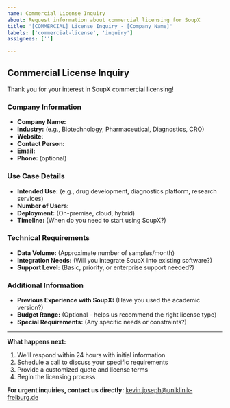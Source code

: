 ```yaml
---
name: Commercial License Inquiry
about: Request information about commercial licensing for SoupX
title: '[COMMERCIAL] License Inquiry - [Company Name]'
labels: ['commercial-license', 'inquiry']
assignees: ['']

---
```


## Commercial License Inquiry

Thank you for your interest in SoupX commercial licensing!

### Company Information
- **Company Name:** 
- **Industry:** (e.g., Biotechnology, Pharmaceutical, Diagnostics, CRO)
- **Website:** 
- **Contact Person:** 
- **Email:** 
- **Phone:** (optional)

### Use Case Details
- **Intended Use:** (e.g., drug development, diagnostics platform, research services)
- **Number of Users:** 
- **Deployment:** (On-premise, cloud, hybrid)
- **Timeline:** (When do you need to start using SoupX?)

### Technical Requirements
- **Data Volume:** (Approximate number of samples/month)
- **Integration Needs:** (Will you integrate SoupX into existing software?)
- **Support Level:** (Basic, priority, or enterprise support needed?)

### Additional Information
- **Previous Experience with SoupX:** (Have you used the academic version?)
- **Budget Range:** (Optional - helps us recommend the right license type)
- **Special Requirements:** (Any specific needs or constraints?)

---

**What happens next:**
1. We'll respond within 24 hours with initial information
2. Schedule a call to discuss your specific requirements
3. Provide a customized quote and license terms
4. Begin the licensing process

**For urgent inquiries, contact us directly:**
kevin.joseph@uniklinik-freiburg.de  